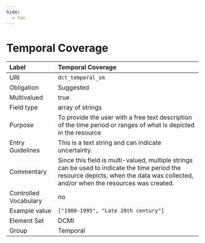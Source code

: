 ```yaml
---
hide:
  - toc
---
```


# Temporal Coverage

| Label                 | Temporal Coverage |
|:----------------------|:------------------|
| URI                   | `dct_temporal_sm` |
| Obligation            | Suggested |
| Multivalued           | true |
| Field type            | array of strings |
| Purpose               | To provide the user with a free text description of the time period or ranges of what is depicted in the resource |
| Entry Guidelines      | This is a text string and can indicate uncertainty. |
| Commentary            | Since this field is multi-valued, multiple strings can be used to indicate the time period the resource depicts, when the data was collected, and/or when the resources was created. |
| Controlled Vocabulary | no |
| Example value         | `["1980-1995", "Late 20th century"]` |
| Element Set           | DCMI |
| Group                 | Temporal  
